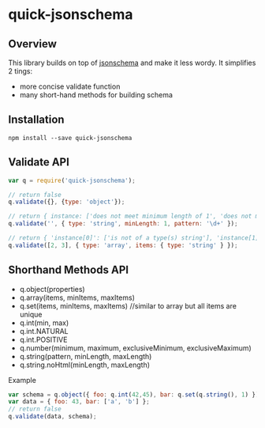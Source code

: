 # quick-jsonschema

## Overview
This library builds on top of [jsonschema](https://github.com/tdegrunt/jsonschema) and make it less wordy. It simplifies 2 tings:
* more concise validate function
* many short-hand methods for building schema

## Installation
```
npm install --save quick-jsonschema
```

## Validate API
```js
var q = require('quick-jsonschema');

// return false
q.validate({}, {type: 'object'});

// return { instance: ['does not meet minimum length of 1', 'does not match pattern "d+"'] }
q.validate('', { type: 'string', minLength: 1, pattern: '\d+' });

// return { 'instance[0]': ['is not of a type(s) string'], 'instance[1]': ['is not of a type(s) string'] }
q.validate([2, 3], { type: 'array', items: { type: 'string' } });

```

## Shorthand Methods API
* q.object(properties)
* q.array(items, minItems, maxItems)
* q.set(items, minItems, maxItems) //similar to array but all items are unique
* q.int(min, max)
* q.int.NATURAL
* q.int.POSITIVE
* q.number(minimum, maximum, exclusiveMinimum, exclusiveMaximum)
* q.string(pattern, minLength, maxLength)
* q.string.noHtml(minLength, maxLength)


Example

```js
var schema = q.object({ foo: q.int(42,45), bar: q.set(q.string(), 1) });
var data = { foo: 43, bar: ['a', 'b'] };
// return false
q.validate(data, schema);
```